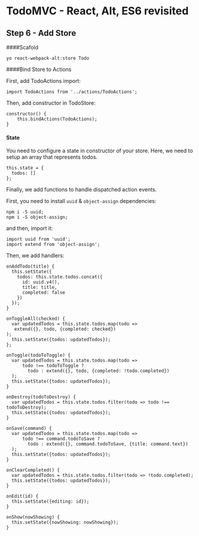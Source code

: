 
# TodoMVC - React, Alt, ES6 revisited


## Step 6 - Add Store

####Scafold
``` 
yo react-webpack-alt:store Todo 
```

####Bind Store to Actions

First, add TodoActions import: 

```
import TodoActions from '../actions/TodoActions';
```

Then, add constructor in TodoStore:

```
constructor() {
    this.bindActions(TodoActions);
}
```


#### State
You need to configure a state in constructor of your store. Here, we need to setup an array that represents todos.

```
this.state = {
  todos: []
};
```

Finally, we add functions to handle dispatched action events.

First, you need to install `uuid` & `object-assign` dependencies: 

``` 
npm i -S uuid;
npm i -S object-assign;
``` 

and then, import it:

``` 
import uuid from 'uuid';
import extend from 'object-assign';

``` 

Then, we add handlers:

```
onAddTodo(title) {
  this.setState({
    todos: this.state.todos.concat({
      id: uuid.v4(),
      title: title,
      completed: false
    })
  });
}

onToggleAll(checked) {
  var updatedTodos = this.state.todos.map(todo => 
   extend({}, todo, {completed: checked})
);
  this.setState({todos: updatedTodos});
};

onToggle(todoToToggle) {
  var updatedTodos = this.state.todos.map(todo =>
      todo !== todoToToggle ?
        todo : extend({}, todo, {completed: !todo.completed})
  );
  this.setState({todos: updatedTodos});
}

onDestroy(todoToDestroy) {
  var updatedTodos = this.state.todos.filter(todo => todo !== todoToDestroy);
  this.setState({todos: updatedTodos});
}

onSave(command) {
  var updatedTodos = this.state.todos.map(todo =>
      todo !== command.todoToSave ?
        todo : extend({}, command.todoToSave, {title: command.text})
  );
  this.setState({todos: updatedTodos});
}

onClearCompleted() {
  var updatedTodos = this.state.todos.filter(todo => !todo.completed);
  this.setState({todos: updatedTodos});
}

onEdit(id) {
  this.setState({editing: id});
}

onShow(nowShowing) {
  this.setState({nowShowing: nowShowing});
}
```
